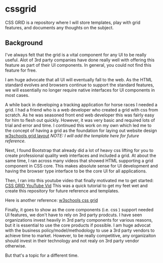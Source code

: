 # cssgrid
CSS GRID is a repository where I will store templates, play with grid features, and documents any thoughts on the subject.

## Background

I've always felt that the grid is a vital component for any UI to be really useful.
Alot of 3rd party companies have done really well with offering this feature as part
of their UI components.  In general, you could not find this feature for free.

I am huge advocate that all UI will eventually fall to the web.  As the HTML standard
evolves and browsers continue to support the standard features, we will essentially
no longer require native interfaces for UI components in most cases.

A while back in developing a tracking application for horse races I needed a grid.  I had
a friend who is a web developer who created a grid with css from scratch.  As he was seasoned
front end web developer this was fairly easy for him to flesh out quickly.  However, it 
was very basic and required lots of trial and error and time.  I continued this work on
my own which led me to the concept of having a grid as the foundation for laying out
website design [w3schools grid layout](https://www.w3schools.com/css/css_rwd_grid.asp)
*NOTE: I will add the template here for future reference.*

Next, I found Bootstrap that already did a lot of heavy css lifting for you to create professional
quality web interfaces and included a grid.  At about the same time, I ran across many videos that showed
HTML supporting a grid component in CSS core.  This makes absolute sense for UI development
and having the browser type interface to be the core UI for all applications.  

Then, I ran into this youtube video that finally motivated me to get started: [CSS GRID YouTube Vid](https://www.youtube.com/watch?v=HgwCeNVPlo0)
This was a quick tutorial to get my feet wet and create this repository for future reference
and templates.

Here is another reference: [w3schools css grid](https://www.w3schools.com/css/css_grid.asp)

Finally, it goes to show as the core components (i.e. css ) support needed UI features, we
don't have to rely on 3rd party prodcuts.  I have seen organizations invest heavily
in 3rd party components for various reasons, but it is essential to use the core products if
possible.  I am huge advocat with the business policy/model/methodology to use a 3rd party
vendors to achieve time to market.  However, to be really competitive, any organizaiton should 
invest in their technology and not realy on 3rd party vendor otherwise. 

But that's a topic for a different time.
